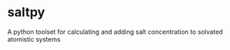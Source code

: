# saltpy
A python toolset for calculating and adding salt concentration to solvated atomistic systems
